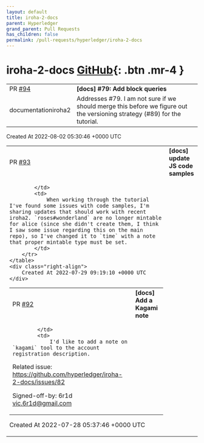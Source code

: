 ```yaml
---
layout: default
title: iroha-2-docs
parent: Hyperledger
grand_parent: Pull Requests
has_children: false
permalink: /pull-requests/hyperledger/iroha-2-docs
---
```


# iroha-2-docs <span class="fs-3 right-align">[GitHub](https://github.com/hyperledger/iroha-2-docs){: .btn .mr-4 }</span>


<div>
    <table>
        <tr>
            <td>
                PR <a href="https://github.com/hyperledger/iroha-2-docs/pull/94" class=".btn">#94</a>
            </td>
            <td>
                <b>
                    [docs] #79: Add block queries
                </b>
            </td>
        </tr>
        <tr>
            <td>
                <span class="chip">documentation</span><span class="chip">iroha2</span>
            </td>
            <td>
                Addresses #79.
I am not sure if we should merge this before we figure out the versioning strategy (#89) for the tutorial.
            </td>
        </tr>
    </table>
    <div class="right-align">
        Created At 2022-08-02 05:30:46 +0000 UTC
    </div>
</div>

<div>
    <table>
        <tr>
            <td>
                PR <a href="https://github.com/hyperledger/iroha-2-docs/pull/93" class=".btn">#93</a>
            </td>
            <td>
                <b>
                    [docs] update JS code samples
                </b>
            </td>
        </tr>
        <tr>
            <td>
                
            </td>
            <td>
                When working through the tutorial I've found some issues with code samples, I'm sharing updates that should work with recent iroha2. `roses#wonderland` are no longer mintable for alice (since she didn't create them, I think I saw some issue regarding this on the main repo), so I've changed it to `time` with a note that proper mintable type must be set.
            </td>
        </tr>
    </table>
    <div class="right-align">
        Created At 2022-07-29 09:19:10 +0000 UTC
    </div>
</div>

<div>
    <table>
        <tr>
            <td>
                PR <a href="https://github.com/hyperledger/iroha-2-docs/pull/92" class=".btn">#92</a>
            </td>
            <td>
                <b>
                    [docs] Add a Kagami note
                </b>
            </td>
        </tr>
        <tr>
            <td>
                
            </td>
            <td>
                I'd like to add a note on `kagami` tool to the account registration description.
Related issue: https://github.com/hyperledger/iroha-2-docs/issues/82

Signed-off-by: 6r1d <vic.6r1d@gmail.com>
            </td>
        </tr>
    </table>
    <div class="right-align">
        Created At 2022-07-28 05:37:46 +0000 UTC
    </div>
</div>

